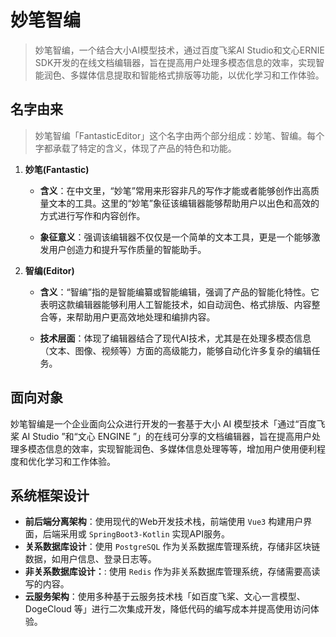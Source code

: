 # 妙笔智编

> 妙笔智编，一个结合大小AI模型技术，通过百度飞桨AI Studio和文心ERNIE SDK开发的在线文档编辑器，旨在提高用户处理多模态信息的效率，实现智能润色、多媒体信息提取和智能格式排版等功能，以优化学习和工作体验。

## 名字由来

> 妙笔智编「FantasticEditor」这个名字由两个部分组成：妙笔、智编。每个字都承载了特定的含义，体现了产品的特色和功能。

1. **妙笔(Fantastic)**

	- **含义**：在中文里，“妙笔”常用来形容非凡的写作才能或者能够创作出高质量文本的工具。这里的“妙笔”象征该编辑器能够帮助用户以出色和高效的方式进行写作和内容创作。

	- **象征意义**：强调该编辑器不仅仅是一个简单的文本工具，更是一个能够激发用户创造力和提升写作质量的智能助手。

2. **智编(Editor)**

	- **含义**：“智编”指的是智能编纂或智能编辑，强调了产品的智能化特性。它表明这款编辑器能够利用人工智能技术，如自动润色、格式排版、内容整合等，来帮助用户更高效地处理和编排内容。

	- **技术层面**：体现了编辑器结合了现代AI技术，尤其是在处理多模态信息（文本、图像、视频等）方面的高级能力，能够自动化许多复杂的编辑任务。

## 面向对象

妙笔智编是一个企业面向公众进行开发的一套基于大小 AI 模型技术「通过“百度飞桨 AI Studio ”和“文心 ENGINE ”」的在线可分享的文档编辑器，旨在提高用户处理多模态信息的效率，实现智能润色、多媒体信息处理等等，增加用户使用便利程度和优化学习和工作体验。

## 系统框架设计

- **前后端分离架构**：使用现代的Web开发技术栈，前端使用 `Vue3` 构建用户界面，后端采用或 `SpringBoot3-Kotlin` 实现API服务。
- **关系数据库设计**：使用 `PostgreSQL` 作为关系数据库管理系统，存储非区块链数据，如用户信息、登录日志等。
- **非关系数据库设计：**: 使用 `Redis` 作为非关系数据库管理系统，存储需要高读写的内容。
- **云服务架构**：使用多种基于云服务技术栈「如百度飞桨、文心一言模型、DogeCloud 等」进行二次集成开发，降低代码的编写成本并提高使用访问体验。
